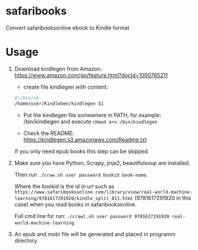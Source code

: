 # safaribooks
Convert safaribooksonline ebook to Kindle format

# Usage

1. Download kindlegen from Amazon: https://www.amazon.com/gp/feature.html?docId=1000765211 
  
     * create file kindlegen with content:
     
     ```bash
     #!/bin/sh
     /home/user/KindleGen/kindlegen $1
     ```

     * Put the kindlegen file somewhere in PATH, for example: /bin/kindlegen and execute `chmod a+x /bin/kindlegen`

     * Check the README: https://kindlegen.s3.amazonaws.com/Readme.txt
    
   If you only need epub books this step can be skipped.

2. Make sure you have Python, Scrapy, jinja2, beautifulsoup are installed.
   
   Then run `./craw.sh user password bookid book-name`.
   
   Where the bookid is the id in url such as `https://www.safaribooksonline.com/library/view/real-world-machine-learning/9781617291920/kindle_split_011.html` (9781617291920 in this case) when you read books in safaribooksonline.
   
   Full cmd line for run: `./crawl.sh user password 9781617291920 real-world-machine-learning`.



3. An epub and mobi file will be generated and placed in programm directory.
   
